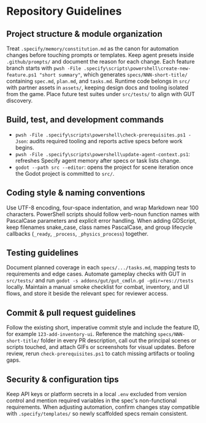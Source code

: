 ﻿# Repository Guidelines

## Project structure & module organization
Treat `.specify/memory/constitution.md` as the canon for automation changes before touching prompts or templates. Keep agent presets inside `.github/prompts/` and document the reason for each change. Each feature branch starts with `pwsh -File .specify\scripts\powershell\create-new-feature.ps1 "short summary"`, which generates `specs/NNN-short-title/` containing `spec.md`, `plan.md`, and `tasks.md`. Runtime code belongs in `src/` with partner assets in `assets/`, keeping design docs and tooling isolated from the game. Place future test suites under `src/tests/` to align with GUT discovery.

## Build, test, and development commands
- `pwsh -File .specify\scripts\powershell\check-prerequisites.ps1 -Json`: audits required tooling and reports active specs before work begins.
- `pwsh -File .specify\scripts\powershell\update-agent-context.ps1`: refreshes Specify agent memory after specs or task lists change.
- `godot --path src --editor`: opens the project for scene iteration once the Godot project is committed to `src/`.

## Coding style & naming conventions
Use UTF-8 encoding, four-space indentation, and wrap Markdown near 100 characters. PowerShell scripts should follow verb-noun function names with PascalCase parameters and explicit error handling. When adding GDScript, keep filenames snake_case, class names PascalCase, and group lifecycle callbacks (`_ready`, `_process`, `_physics_process`) together.

## Testing guidelines
Document planned coverage in each `specs/.../tasks.md`, mapping tests to requirements and edge cases. Automate gameplay checks with GUT in `src/tests/` and run `godot -s addons/gut/gut_cmdln.gd -gdir=res://tests` locally. Maintain a manual smoke checklist for combat, inventory, and UI flows, and store it beside the relevant spec for reviewer access.

## Commit & pull request guidelines
Follow the existing short, imperative commit style and include the feature ID, for example `123-add-inventory-ui`. Reference the matching `specs/NNN-short-title/` folder in every PR description, call out the principal scenes or scripts touched, and attach GIFs or screenshots for visual updates. Before review, rerun `check-prerequisites.ps1` to catch missing artifacts or tooling gaps.

## Security & configuration tips
Keep API keys or platform secrets in a local `.env` excluded from version control and mention required variables in the spec's non-functional requirements. When adjusting automation, confirm changes stay compatible with `.specify/templates/` so newly scaffolded specs remain consistent.
